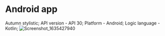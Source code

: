 # Android app
Autumn stylistic;
API version - API 30;
Platform - Android;
Logic language - Kotlin;
![Screenshot_1635427940](https://user-images.githubusercontent.com/61781754/139266192-462c868d-50fc-4cfd-85b2-7a9067c70b5e.png)
